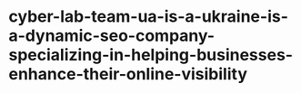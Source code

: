 # cyber-lab-team-ua-is-a-ukraine-is-a-dynamic-seo-company-specializing-in-helping-businesses-enhance-their-online-visibility